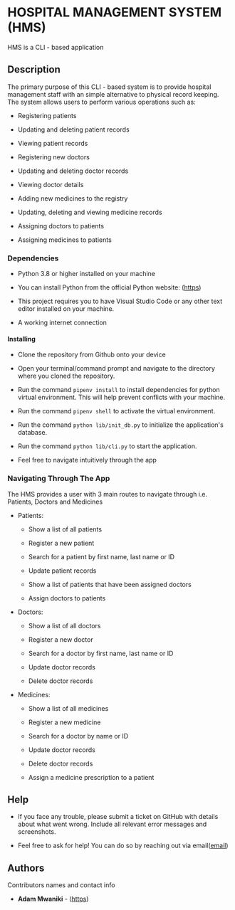 # HOSPITAL MANAGEMENT SYSTEM (HMS)

HMS is a CLI - based application

## Description

The primary purpose of this CLI - based system is to provide hospital management staff with an simple alternative to physical record keeping.
The system allows users to perform various operations such as:

- Registering patients

- Updating and deleting patient records

- Viewing patient records

- Registering new doctors

- Updating and deleting doctor records

- Viewing doctor details

- Adding new medicines to the registry

- Updating, deleting and viewing medicine records

- Assigning doctors to patients

- Assigning medicines to patients

### Dependencies

- Python 3.8 or higher installed on your machine

- You can install Python from the official Python website: ([https](https://www.python.org/downloads/))

- This project requires you to have Visual Studio Code or any other text editor installed on your machine.

- A working internet connection

#### Installing

- Clone the repository from Github onto your device

- Open your terminal/command prompt and navigate to the directory where you cloned the repository.

- Run the command `pipenv install` to install dependencies for python virtual environment. This will help prevent conflicts with your machine.

- Run the command `pipenv shell` to activate the virtual environment.

- Run the command `python lib/init_db.py` to initialize the application's database.

- Run the command `python lib/cli.py` to start the application.

- Feel free to navigate intuitively through the app

### Navigating Through The App

The HMS provides a user with 3 main routes to navigate through i.e. Patients, Doctors and Medicines

* Patients:

    * Show a list of all patients
     
    * Register a new patient
     
    * Search for a patient by first name, last name or ID
     
    * Update patient records
     
    * Show a list of patients that have been assigned doctors
     
    * Assign doctors to patients

* Doctors:
    * Show a list of all doctors
     
    * Register a new doctor
     
    * Search for a doctor by first name, last name or ID
     
    * Update doctor records
     
    * Delete doctor records

* Medicines:
    * Show a list of all medicines
     
    * Register a new medicine
     
    * Search for a doctor by name or ID
     
    * Update doctor records
     
    * Delete doctor records

    * Assign a medicine prescription to a patient


## Help

* If you face any trouble, please submit a ticket on GitHub with details about what went wrong. Include all relevant error messages and screenshots.

* Feel free to ask for help! You can do so by reaching out via email([email](adamndegwa@protonmail.com))


## Authors

Contributors names and contact info

* **Adam Mwaniki** - ([https](https://github.com/adammwaniki))